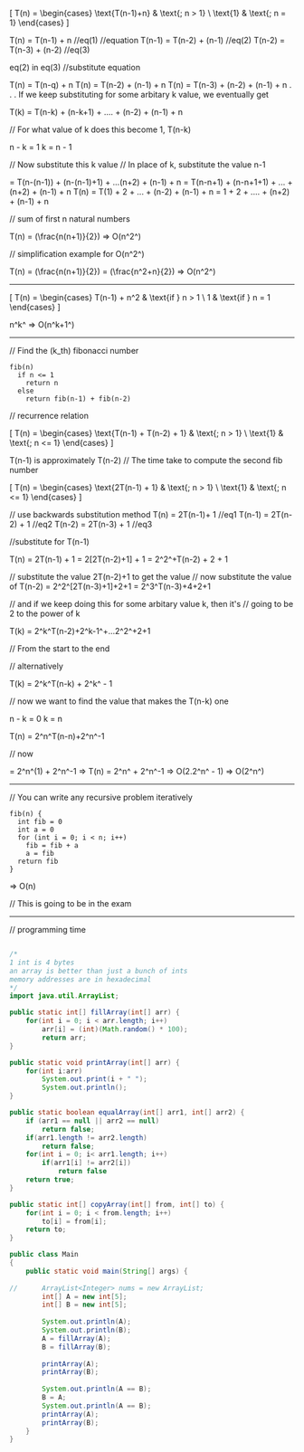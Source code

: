 \[
T(n) = 
\begin{cases} 
      \text{T(n-1)+n} & \text{; n > 1} \\
      \text{1} & \text{; n = 1}
\end{cases}
\]

T(n) = T(n-1) + n  //eq(1) //equation
T(n-1) = T(n-2) + (n-1)  //eq(2)
T(n-2) = T(n-3) + (n-2)  //eq(3)

eq(2) in eq(3) //substitute equation

T(n) = T(n-q) + n
T(n) = T(n-2) + (n-1) + n
T(n) = T(n-3) + (n-2) + (n-1) + n
.
.
.
If we keep substituting for some arbitary k
value, we eventually get

T(k) = T(n-k) + (n-k+1) + .... + (n-2) + (n-1) + n

// For what value of k does this become 1, T(n-k)

n - k = 1
k = n - 1

// Now substitute this k value
// In place of k, substitute the value n-1

= T(n-(n-1)) + (n-(n-1)+1) + ...(n+2) + (n-1) + n
= T(n-n+1) + (n-n+1+1) + ... + (n+2) + (n-1) + n
T(n) = T(1) + 2 + ... + (n-2) + (n-1) + n
= 1 + 2 + .... + (n+2) + (n-1) + n

// sum of first n natural numbers

T(n) = \(\frac{n(n+1)}{2}\)
=> O(n^2^)

// simplification example for O(n^2^)

T(n) = \(\frac{n(n+1)}{2}\)
= \(\frac{n^2+n}{2}\)
=> O(n^2^)

---


\[
T(n) = 
\begin{cases} 
      T(n-1) + n^2 & \text{if } n > 1 \\
      1 & \text{if } n = 1
\end{cases}
\]

n^k^ => O(n^k+1^)

---

// Find the \(k_th\) fibonacci number

```
fib(n)
  if n <= 1
    return n
  else
    return fib(n-1) + fib(n-2)
```
// recurrence relation

\[
T(n) = 
\begin{cases} 
      \text{T(n-1) + T(n-2) + 1} & \text{; n > 1} \\
      \text{1} & \text{; n <= 1}
\end{cases}
\]

T(n-1) is approximately T(n-2)
// The time take to compute the second fib number


\[
T(n) = 
\begin{cases} 
      \text{2T(n-1) + 1} & \text{; n > 1} \\
      \text{1} & \text{; n <= 1}
\end{cases}
\]

// use backwards substitution method
T(n) = 2T(n-1)+ 1 //eq1
T(n-1) = 2T(n-2) + 1 //eq2
T(n-2) = 2T(n-3) + 1 //eq3


//substitute for T(n-1)

T(n) = 2T(n-1) + 1
= 2[2T(n-2)+1] + 1
= 2^2^+T(n-2) + 2 + 1

// substitute the value 2T(n-2)+1 to get the value
// now substitute the value of T(n-2)
= 2^2^[2T(n-3)+1]+2+1
= 2^3^T(n-3)+4+2+1

// and if we keep doing this for some arbitary value k, then it's
// going to be 2 to the power of k

T(k) = 2^k^T(n-2)+2^k-1^+...2^2^+2+1

// From the start to the end

// alternatively

T(k) = 2^k^T(n-k) + 2^k^ - 1

// now we want to find the value that makes the T(n-k) one

n - k = 0
k = n

T(n) = 2^n^T(n-n)+2^n^-1

// now

= 2^n^(1) + 2^n^-1
=> T(n) = 2^n^ + 2^n^-1
=> O(2.2^n^ - 1)
=> O(2^n^)

---

// You can write any recursive problem iteratively

```
fib(n) {
  int fib = 0
  int a = 0
  for (int i = 0; i < n; i++)
    fib = fib + a
    a = fib
  return fib
}
```

=> O(n)

// This is going to be in the exam


---

// programming time

``` java

/*
1 int is 4 bytes
an array is better than just a bunch of ints
memory addresses are in hexadecimal
*/
import java.util.ArrayList;

public static int[] fillArray(int[] arr) {
    for(int i = 0; i < arr.length; i++)
        arr[i] = (int)(Math.random() * 100);
        return arr;
}

public static void printArray(int[] arr) {
    for(int i:arr)
        System.out.print(i + " ");
        System.out.println();
}

public static boolean equalArray(int[] arr1, int[] arr2) {
    if (arr1 == null || arr2 == null)
        return false;
    if(arr1.length != arr2.length)
        return false;
    for(int i = 0; i< arr1.length; i++)
        if(arr1[i] != arr2[i])
            return false
    return true;
}

public static int[] copyArray(int[] from, int[] to) {
    for(int i = 0; i < from.length; i++)
        to[i] = from[i];
    return to;
}

public class Main
{
	public static void main(String[] args) {
		
// 		ArrayList<Integer> nums = new ArrayList;
        int[] A = new int[5];
        int[] B = new int[5];
        
        System.out.println(A);
        System.out.println(B);
        A = fillArray(A);
        B = fillArray(B);
        
        printArray(A);
        printArray(B);
        
        System.out.println(A == B);
        B = A;
        System.out.println(A == B);
        printArray(A);
        printArray(B);
	}
}
```